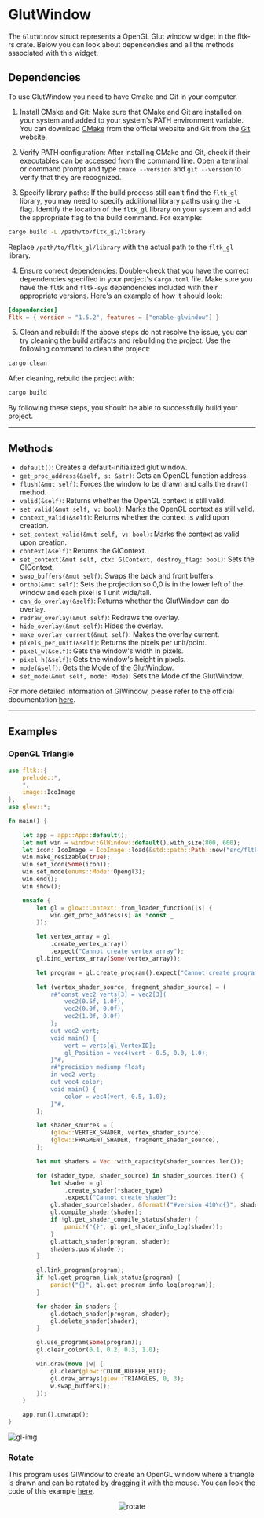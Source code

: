 # GlutWindow

The `GlutWindow` struct represents a OpenGL Glut window widget in the fltk-rs crate. Below you can look about depencendies and all the methods associated with this widget.

## Dependencies

To use GlutWindow you need to have Cmake and Git in your computer.

1. Install CMake and Git: Make sure that CMake and Git are installed on your system and added to your system's PATH environment variable. You can download [CMake](https://cmake.org/download/) from the official website and Git from the [Git](https://git-scm.com/downloads) website.

2. Verify PATH configuration: After installing CMake and Git, check if their executables can be accessed from the command line. Open a terminal or command prompt and type `cmake --version` and `git --version` to verify that they are recognized.

3. Specify library paths: If the build process still can't find the `fltk_gl` library, you may need to specify additional library paths using the `-L` flag. Identify the location of the `fltk_gl` library on your system and add the appropriate flag to the build command. For example:

```bash
cargo build -L /path/to/fltk_gl/library
```

Replace `/path/to/fltk_gl/library` with the actual path to the `fltk_gl` library.

4. Ensure correct dependencies: Double-check that you have the correct dependencies specified in your project's `Cargo.toml` file. Make sure you have the `fltk` and `fltk-sys` dependencies included with their appropriate versions. Here's an example of how it should look:

```toml
[dependencies]
fltk = { version = "1.5.2", features = ["enable-glwindow"] }
```

5. Clean and rebuild: If the above steps do not resolve the issue, you can try cleaning the build artifacts and rebuilding the project. Use the following command to clean the project:

```bash
cargo clean
```

After cleaning, rebuild the project with:

```bash
cargo build
```

By following these steps, you should be able to successfully build your project.

---

## Methods

- `default()`: Creates a default-initialized glut window.
- `get_proc_address(&self, s: &str)`: Gets an OpenGL function address.
- `flush(&mut self)`: Forces the window to be drawn and calls the `draw()` method.
- `valid(&self)`: Returns whether the OpenGL context is still valid.
- `set_valid(&mut self, v: bool)`: Marks the OpenGL context as still valid.
- `context_valid(&self)`: Returns whether the context is valid upon creation.
- `set_context_valid(&mut self, v: bool)`: Marks the context as valid upon creation.
- `context(&self)`: Returns the GlContext.
- `set_context(&mut self, ctx: GlContext, destroy_flag: bool)`: Sets the GlContext.
- `swap_buffers(&mut self)`: Swaps the back and front buffers.
- `ortho(&mut self)`: Sets the projection so 0,0 is in the lower left of the window and each pixel is 1 unit wide/tall.
- `can_do_overlay(&self)`: Returns whether the GlutWindow can do overlay.
- `redraw_overlay(&mut self)`: Redraws the overlay.
- `hide_overlay(&mut self)`: Hides the overlay.
- `make_overlay_current(&mut self)`: Makes the overlay current.
- `pixels_per_unit(&self)`: Returns the pixels per unit/point.
- `pixel_w(&self)`: Gets the window's width in pixels.
- `pixel_h(&self)`: Gets the window's height in pixels.
- `mode(&self)`: Gets the Mode of the GlutWindow.
- `set_mode(&mut self, mode: Mode)`: Sets the Mode of the GlutWindow.

For more detailed information of GlWindow, please refer to the official documentation [here](https://docs.rs/fltk/latest/fltk/window/struct.GlutWindow.html).

---

## Examples

### OpenGL Triangle

```rust
use fltk::{
    prelude::*,
    *,
    image::IcoImage
};
use glow::*;

fn main() {

    let app = app::App::default();
    let mut win = window::GlWindow::default().with_size(800, 600);
    let icon: IcoImage = IcoImage::load(&std::path::Path::new("src/fltk.ico")).unwrap();
    win.make_resizable(true);
    win.set_icon(Some(icon));
    win.set_mode(enums::Mode::Opengl3);
    win.end();
    win.show();

    unsafe {
        let gl = glow::Context::from_loader_function(|s| {
            win.get_proc_address(s) as *const _
        });

        let vertex_array = gl
            .create_vertex_array()
            .expect("Cannot create vertex array");
        gl.bind_vertex_array(Some(vertex_array));

        let program = gl.create_program().expect("Cannot create program");

        let (vertex_shader_source, fragment_shader_source) = (
            r#"const vec2 verts[3] = vec2[3](
                vec2(0.5f, 1.0f),
                vec2(0.0f, 0.0f),
                vec2(1.0f, 0.0f)
            );
            out vec2 vert;
            void main() {
                vert = verts[gl_VertexID];
                gl_Position = vec4(vert - 0.5, 0.0, 1.0);
            }"#,
            r#"precision mediump float;
            in vec2 vert;
            out vec4 color;
            void main() {
                color = vec4(vert, 0.5, 1.0);
            }"#,
        );

        let shader_sources = [
            (glow::VERTEX_SHADER, vertex_shader_source),
            (glow::FRAGMENT_SHADER, fragment_shader_source),
        ];

        let mut shaders = Vec::with_capacity(shader_sources.len());

        for (shader_type, shader_source) in shader_sources.iter() {
            let shader = gl
                .create_shader(*shader_type)
                .expect("Cannot create shader");
            gl.shader_source(shader, &format!("#version 410\n{}", shader_source));
            gl.compile_shader(shader);
            if !gl.get_shader_compile_status(shader) {
                panic!("{}", gl.get_shader_info_log(shader));
            }
            gl.attach_shader(program, shader);
            shaders.push(shader);
        }

        gl.link_program(program);
        if !gl.get_program_link_status(program) {
            panic!("{}", gl.get_program_info_log(program));
        }

        for shader in shaders {
            gl.detach_shader(program, shader);
            gl.delete_shader(shader);
        }

        gl.use_program(Some(program));
        gl.clear_color(0.1, 0.2, 0.3, 1.0);

        win.draw(move |w| {
            gl.clear(glow::COLOR_BUFFER_BIT);
            gl.draw_arrays(glow::TRIANGLES, 0, 3);
            w.swap_buffers();
        });
    }

    app.run().unwrap();
}
```

![gl-img](https://raw.githubusercontent.com/fltk-rs/demos/master/glow/ex.jpg)

### Rotate

This program uses GlWindow to create an OpenGL window where a triangle is drawn and can be rotated by dragging it with the mouse. You can look the code of this example [here](https://github.com/fltk-rs/demos/tree/master/opengl).

<div align="center">

![rotate](https://raw.githubusercontent.com/fltk-rs/demos/master/opengl/ex.jpg)

</div>
